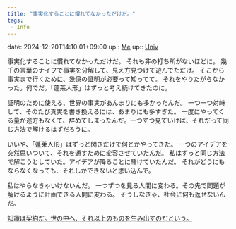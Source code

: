 ```yaml
---
title: "事実化することに慣れてなかっただけだ。"
tags:
 - Info
---
```


date: 2024-12-20T14:10:01+09:00
up:: [Me](../Bar/Novel/Chaos/Me.md)
up:: [Univ](../Bar/Univ.md)

事実化することに慣れてなかっただけだ。
それも非の打ち所がないほどに。
幾千の言葉のナイフで事実を分解して、見え方見つけて遊んでただけ。
そこから事実まで行くために、幾億の証明が必要って知ってて。
それをやりたがらなかった。何でだ。「蓬莱人形」はずっと考え続けてきたのに。

証明のために使える、世界の事実があんまりにも多かったんだ。
一つ一つ対峙して、そのたび真実を書き換えるには、あまりにも多すぎた。
一度にやってくる量が途方もなくて、辞めてしまったんだ。一つずつ見ていけば、それだって同じ方法で解けるはずだろうに。

いいや、「蓬莱人形」はずっと閃きだけで何とかやってきた。
一つのアイデアを突然思いついて、それを通すために変容させていたんだ。
私はずっと同じ方法で解こうとしていた。アイデアが降ることに賭けていたんだ。
それがどうにもならなくなっても、それしかできないと思い込んで。

私はやらなきゃいけないんだ。
一つずつを見る人間に変わる。その先で問題が解けるように計画できる人間に変わる。
そうしなきゃ、社会に何も返せないんだ。

[知識は契約だ。世の中へ、それ以上のものを生み出すのだという。](知識は契約だ。世の中へ、それ以上のものを生み出すのだという。.md)